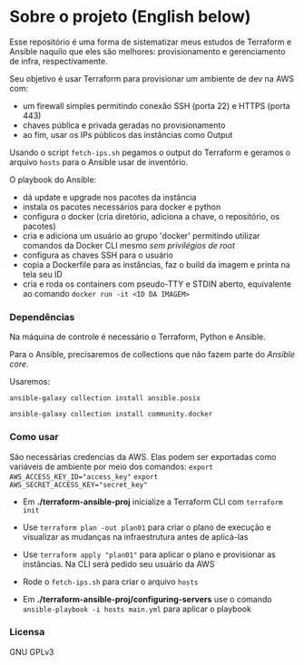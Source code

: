 

# Sobre o projeto (English below)

Esse repositório é uma forma de sistematizar meus estudos de Terraform e Ansible naquilo que eles são melhores: provisionamento e gerenciamento de infra, respectivamente.

Seu objetivo é usar Terraform para provisionar um ambiente de dev na AWS com:
 - um firewall simples permitindo conexão SSH (porta 22) e HTTPS (porta 443)
 - chaves pública e privada geradas no provisionamento
 - ao fim, usar os IPs públicos das instâncias como Output

Usando o script `fetch-ips.sh` pegamos o output do Terraform e geramos o arquivo `hosts` para o Ansible usar de inventório.

O playbook do Ansible:
 - dá update e upgrade nos pacotes da instância
 - instala os pacotes necessários para docker e python
 - configura o docker (cria diretório, adiciona a chave, o repositório, os pacotes)
 - cria e adiciona um usuário ao grupo 'docker' permitindo utilizar comandos da Docker CLI mesmo _sem privilégios de root_
 - configura as chaves SSH para o usuário
 - copia a Dockerfile para as instâncias, faz o build da imagem e printa na tela seu ID
 - cria e roda os containers com pseudo-TTY e STDIN aberto, equivalente ao comando `docker run -it <ID DA IMAGEM>`

### Dependências

Na máquina de controle é necessário o Terraform, Python e Ansible.

Para o Ansible, precisaremos de collections que não fazem parte do *Ansible core*. 

Usaremos:

`ansible-galaxy collection install ansible.posix`

`ansible-galaxy collection install community.docker`


### Como usar
São necessárias credencias da AWS. Elas podem ser exportadas como variáveis de ambiente por meio dos comandos:
`export AWS_ACCESS_KEY_ID="access_key"`
`export AWS_SECRET_ACCESS_KEY="secret_key"`

- Em **./terraform-ansible-proj** inicialize a Terraform CLI com `terraform init`

- Use `terraform plan -out plan01` para criar o plano de execução e visualizar as mudanças na infraestrutura antes de aplicá-las

- Use `terraform apply "plan01"` para aplicar o plano e provisionar as instâncias. Na CLI será pedido seu usuário da AWS

- Rode o `fetch-ips.sh` para criar o arquivo `hosts`

- Em **./terraform-ansible-proj/configuring-servers** use o comando `ansible-playbook -i hosts main.yml` para aplicar o playbook



### Licensa

GNU GPLv3
